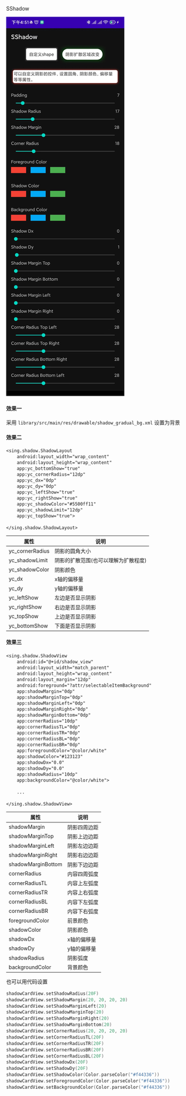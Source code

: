SShadow

![效果图](https://github.com/android-open-libs/SShadow/blob/main/demo.jpg)

#### 效果一

采用 `library/src/main/res/drawable/shadow_gradual_bg.xml` 设置为背景

#### 效果二

```
<sing.shadow.ShadowLayout
    android:layout_width="wrap_content"
    android:layout_height="wrap_content"
    app:yc_bottomShow="true"
    app:yc_cornerRadius="12dp"
    app:yc_dx="0dp"
    app:yc_dy="0dp"
    app:yc_leftShow="true"
    app:yc_rightShow="true"
    app:yc_shadowColor="#5500ff11"
    app:yc_shadowLimit="12dp"
    app:yc_topShow="true">

</sing.shadow.ShadowLayout>
```

属性 | 说明
-- | --
yc_cornerRadius | 阴影的圆角大小
yc_shadowLimit | 阴影的扩散范围(也可以理解为扩散程度)
yc_shadowColor | 阴影颜色
yc_dx | x轴的偏移量
yc_dy | y轴的偏移量
yc_leftShow | 左边是否显示阴影
yc_rightShow | 右边是否显示阴影
yc_topShow | 上边是否显示阴影
yc_bottomShow | 下面是否显示阴影

#### 效果三

```
<sing.shadow.ShadowView
    android:id="@+id/shadow_view"
    android:layout_width="match_parent"
    android:layout_height="wrap_content"
    android:layout_margin="12dp"
    android:foreground="?attr/selectableItemBackground"
    app:shadowMargin="0dp"
    app:shadowMarginTop="0dp"
    app:shadowMarginLeft="0dp"
    app:shadowMarginRight="0dp"
    app:shadowMarginBottom="0dp"
    app:cornerRadius="10dp"
    app:cornerRadiusTL="0dp"
    app:cornerRadiusTR="0dp"
    app:cornerRadiusBL="0dp"
    app:cornerRadiusBR="0dp"
    app:foregroundColor="@color/white"
    app:shadowColor="#123123"
    app:shadowDx="0.0"
    app:shadowDy="0.0"
    app:shadowRadius="10dp"
    app:backgroundColor="@color/white">

    ...

</sing.shadow.ShadowView>
```

属性 | 说明
-- | --
shadowMargin | 阴影四周边距
shadowMarginTop | 阴影上边边距
shadowMarginLeft | 阴影左边边距
shadowMarginRight | 阴影右边边距
shadowMarginBottom | 阴影下边边距
cornerRadius | 内容四周弧度
cornerRadiusTL | 内容上左弧度
cornerRadiusTR | 内容上右弧度
cornerRadiusBL | 内容下左弧度
cornerRadiusBR | 内容下右弧度
foregroundColor | 前景颜色
shadowColor | 阴影颜色
shadowDx | x轴的偏移量
shadowDy | y轴的偏移量
shadowRadius | 阴影弧度
backgroundColor | 背景颜色

也可以用代码设置

```kotlin
shadowCardView.setShadowRadius(20F)
shadowCardView.setShadowMargin(20, 20, 20, 20)
shadowCardView.setShadowMarginLeft(20)
shadowCardView.setShadowMarginTop(20)
shadowCardView.setShadowMarginRight(20)
shadowCardView.setShadowMarginBottom(20)
shadowCardView.setCornerRadius(20, 20, 20, 20)
shadowCardView.setCornerRadiusTL(20F)
shadowCardView.setCornerRadiusTR(20F)
shadowCardView.setCornerRadiusBR(20F)
shadowCardView.setCornerRadiusBL(20F)
shadowCardView.setShadowDx(20F)
shadowCardView.setShadowDy(20F)
shadowCardView.setShadowColor(Color.parseColor("#f44336"))
shadowCardView.setForegroundColor(Color.parseColor("#f44336"))
shadowCardView.setBackgroundColor(Color.parseColor("#f44336"))
```
